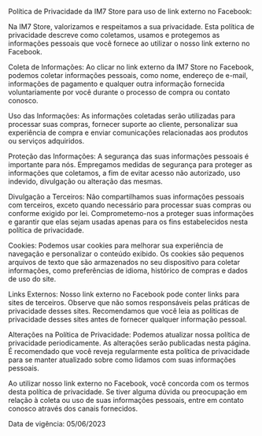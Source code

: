 Política de Privacidade da IM7 Store para uso de link externo no Facebook:

Na IM7 Store, valorizamos e respeitamos a sua privacidade. Esta política de privacidade descreve como coletamos, usamos e protegemos as informações pessoais que você fornece ao utilizar o nosso link externo no Facebook.

Coleta de Informações:
Ao clicar no link externo da IM7 Store no Facebook, podemos coletar informações pessoais, como nome, endereço de e-mail, informações de pagamento e qualquer outra informação fornecida voluntariamente por você durante o processo de compra ou contato conosco.

Uso das Informações:
As informações coletadas serão utilizadas para processar suas compras, fornecer suporte ao cliente, personalizar sua experiência de compra e enviar comunicações relacionadas aos produtos ou serviços adquiridos.

Proteção das Informações:
A segurança das suas informações pessoais é importante para nós. Empregamos medidas de segurança para proteger as informações que coletamos, a fim de evitar acesso não autorizado, uso indevido, divulgação ou alteração das mesmas.

Divulgação a Terceiros:
Não compartilhamos suas informações pessoais com terceiros, exceto quando necessário para processar suas compras ou conforme exigido por lei. Comprometemo-nos a proteger suas informações e garantir que elas sejam usadas apenas para os fins estabelecidos nesta política de privacidade.

Cookies:
Podemos usar cookies para melhorar sua experiência de navegação e personalizar o conteúdo exibido. Os cookies são pequenos arquivos de texto que são armazenados no seu dispositivo para coletar informações, como preferências de idioma, histórico de compras e dados de uso do site.

Links Externos:
Nosso link externo no Facebook pode conter links para sites de terceiros. Observe que não somos responsáveis pelas práticas de privacidade desses sites. Recomendamos que você leia as políticas de privacidade desses sites antes de fornecer qualquer informação pessoal.

Alterações na Política de Privacidade:
Podemos atualizar nossa política de privacidade periodicamente. As alterações serão publicadas nesta página. É recomendado que você reveja regularmente esta política de privacidade para se manter atualizado sobre como lidamos com suas informações pessoais.

Ao utilizar nosso link externo no Facebook, você concorda com os termos desta política de privacidade. Se tiver alguma dúvida ou preocupação em relação à coleta ou uso de suas informações pessoais, entre em contato conosco através dos canais fornecidos.

Data de vigência: 05/06/2023
